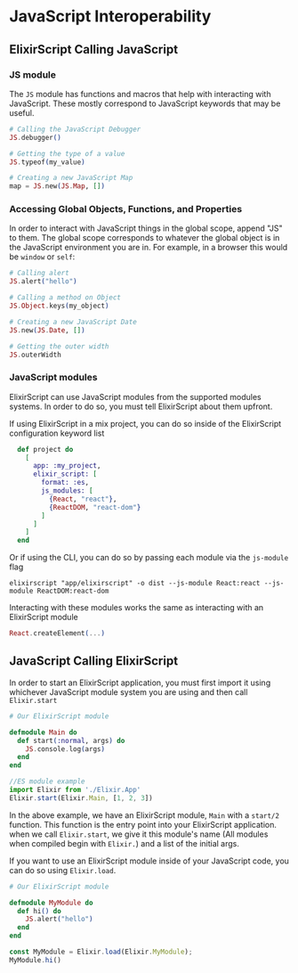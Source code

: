 # JavaScript Interoperability

## ElixirScript Calling JavaScript

### JS module

The `JS` module has functions and macros that help with interacting with JavaScript.
These mostly correspond to JavaScript keywords that may be useful.

```elixir
# Calling the JavaScript Debugger
JS.debugger()

# Getting the type of a value
JS.typeof(my_value)

# Creating a new JavaScript Map
map = JS.new(JS.Map, [])
```

### Accessing Global Objects, Functions, and Properties

In order to interact with JavaScript things in the global scope, append "JS" to them. The global scope corresponds to whatever the global object is in the JavaScript environment you are in. For example, in a browser this would be `window` or `self`:

```elixir
# Calling alert
JS.alert("hello")

# Calling a method on Object
JS.Object.keys(my_object)

# Creating a new JavaScript Date
JS.new(JS.Date, [])

# Getting the outer width
JS.outerWidth
```

### JavaScript modules

ElixirScript can use JavaScript modules from the supported modules systems. 
In order to do so, you must tell ElixirScript about them upfront.

If using ElixirScript in a mix project, you can do so inside of the ElixirScript configuration keyword list

```elixir
  def project do
    [
      app: :my_project,
      elixir_script: [
        format: :es,
        js_modules: [
          {React, "react"},
          {ReactDOM, "react-dom"}
        ]
      ]
    ]
  end
```

Or if using the CLI, you can do so by passing each module via the `js-module` flag

```
elixirscript "app/elixirscript" -o dist --js-module React:react --js-module ReactDOM:react-dom
```

Interacting with these modules works the same as interacting with an ElixirScript module

```elixir
React.createElement(...)
```

## JavaScript Calling ElixirScript

  In order to start an ElixirScript application, you must first import it using whichever JavaScript module system you are using and then call `Elixir.start`

  ```Elixir
  # Our ElixirScript module

  defmodule Main do
    def start(:normal, args) do
      JS.console.log(args)
    end
  end

  ```

  ```javascript
  //ES module example
  import Elixir from './Elixir.App'
  Elixir.start(Elixir.Main, [1, 2, 3])
  ```

  In the above example, we have an ElixirScript module, `Main` with a `start/2` function. This function is the entry point into your ElixirScript application. when we call `Elixir.start`, we give it this module's name (All modules when compiled begin with `Elixir.`) and a list of the initial args.


  If you want to use an ElixirScript module inside of your JavaScript code, you can do so using `Elixir.load`.

  ```Elixir
  # Our ElixirScript module

  defmodule MyModule do
    def hi() do
      JS.alert("hello")
    end
  end
  ```


  ```javascript
  const MyModule = Elixir.load(Elixir.MyModule);
  MyModule.hi()
  ```